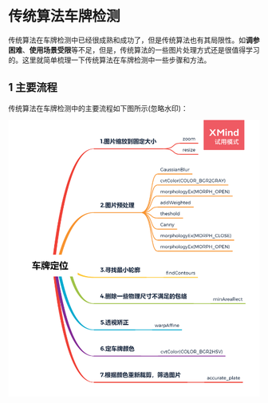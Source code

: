 # **传统算法车牌检测**

传统算法在车牌检测中已经很成熟和成功了，但是传统算法也有其局限性。如**调参困难**、**使用场景受限**等不足，但是，传统算法的一些图片处理方式还是很值得学习的。这里就简单梳理一下传统算法在车牌检测中一些步骤和方法。

## 1 主要流程

传统算法在车牌检测中的主要流程如下图所示(忽略水印)：

![det_pic](images/det_plate.png)

